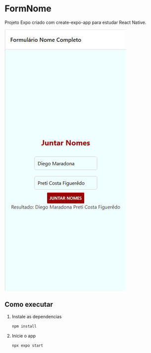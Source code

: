 # FormNome

Projeto Expo criado com create-expo-app para estudar React Native.

![Screenshot](./assets/images/cell1.png)

## Como executar

1. Instale as dependencias

   ```bash
   npm install
   ```

2. Inicie o app

   ```bash
   npx expo start
   ```